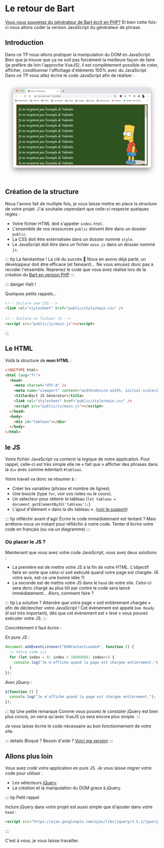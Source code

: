 # Le retour de Bart

[Vous vous souvenez du générateur de Bart écrit en PHP?](/tp/php/tp1.1.md) Et bien cette fois-ci nous allons coder la version JavaScript du générateur de phrase.

## Introduction

Dans ce TP nous allons pratiquer la manipulation du DOM en JavaScript. Bien que je trouve que ça ne soit pas forcément la meilleure façon de faire (je préfère de loin l'approche VueJS), il est complètement possible de créer, afficher, conditionner l'affichage d'éléments 100% avec du JavaScript. Dans ce TP vous allez écrire le code JavaScript afin de réaliser :

![Bart en version JS](./res/bart-js.png)

## Création de la structure

Nous l'avons fait de multiple fois, je vous laisse mettre en place la structure de votre projet. J'ai souhaite cependant que celle-ci respecte quelques règles :

- Votre fichier HTML doit s'appeler `index.html`.
- L'ensemble de vos ressources `public` doivent être dans un dossier `public`.
- La CSS doit être externalisée dans un dossier nommé `style`.
- Le JavaScript doit être dans un fichier `main.js` dans un dossier nommé `js`.

::: tip La fainéantise ! La clé du succès 🔑
Nous en avons déjà parlé, un développeur doit être efficace (et fainéant)… Ne vous amusez donc pas à recoder l'ensemble. Reprenez le code que vous avez réalisé lors de la création du [Bart en version PHP](/tp/php/tp1.1.md)
:::

::: danger Halt !

Quelques petits rappels…

```HTML
<!-- Inclure une CSS -->
<link rel="stylesheet" href="public/style/main.css" />

<!-- Inclure un fichier JS -->
<script src="public/js/main.js"></script>
```

:::

## Le HTML

Voilà la structure de **mon HTML** :

```html
<!DOCTYPE html>
<html lang="fr">
  <head>
    <meta charset="UTF-8" />
    <meta name="viewport" content="width=device-width, initial-scale=1.0" />
    <title>Bart JS Générator</title>
    <link rel="stylesheet" href="public/style/main.css" />
    <script src="public/js/main.js"></script>
  </head>
  <body>
    <div id="tableau"></div>
  </body>
</html>
```

## le JS

Votre fichier JavaScript va contenir la logique de notre application. Pour rappel, celle-ci est très simple elle ne « fait que » afficher des phrases dans la `div` avec comme édentant `#tableau`.

Votre travail va donc se résumer à :

- Créer les variables (phrase et nombre de lignes).
- Une boucle (type `for`, voir vos notes ou le cours).
- Un sélecteur pour obtenir le tableau (`let tableau = document.getElementById('tableau');`)
- L'ajout d'élément « dans la div tableau ». ([voir le support](/tp/javascript/support.md#creer-des-elements-dans-la-page))

::: tip réfléchir avant d'agir
Écrire le code immédiatement est tentant ? Mais arrêtons-nous un instant pour réfléchir à notre code. Tenter d'écrire votre code en français (ou via un diagramme)
:::

### Où placer le JS ?

Maintenant que vous avez votre code JavaScript, vous avez deux solutions :

- La première est de mettre votre JS à la fin de votre HTML. L'objectif faire en sorte que celui-ci soit exécuté quand votre page est chargée. (À votre avis, est-ce une bonne idée ?)
- La seconde est de mettre votre JS dans le `head` de votre site. Celui-ci sera donc chargé au plus tôt par contre le code sera lancé immédiatement… Alors, comment faire ?

::: tip La solution ?
Attendre que votre page « soit entièrement chargée » afin de déclencher votre JavaScript ! Cet évènement est appelé `Dom Ready` (il est très important), dès que cet évènement est « levé » vous pouvez exécuter votre JS.
:::

Concrètement il faut écrire :

_En pure JS :_

```js
document.addEventListener("DOMContentLoaded", function () {
  // Votre code ici
  for (let index = 0; index < 10000000; index++) {
    console.log("Je m'affiche quand la page est chargée entièrement.");
  }
});
```

_Avec jQuery :_

```js
$(function () {
  console.log("Je m'affiche quand la page est chargée entièrement.");
});
```

::: tip Une petite remarque
Comme vous pouvez le constater jQuery est bien plus concis, on verra qu'avec VueJS ça sera encore plus simple.
:::

Je vous laisse écrire le code nécessaire au bon fonctionnement de votre site.

::: details Bloqué ?
Besoin d'aide ? [Voici ma version](/demo/js/bart/index.html)
:::

## Allons plus loin

Vous avez codé votre application en pure JS. Je vous laisse migrer votre code pour utiliser :

- Les sélecteurs [jQuery](https://jquery.com/).
- La création et la manipulation du DOM grace à jQuery.

::: tip Petit rappel

Inclure jQuery dans votre projet est aussi simple que d'ajouter dans votre `head` :

```html
<script src="https://ajax.googleapis.com/ajax/libs/jquery/3.5.1/jquery.min.js"></script>
```

:::

C'est à vous, je vous laisse travailler.
